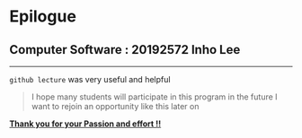 # Epilogue
## Computer Software : 20192572 Inho Lee
* * *

`github lecture` was very useful and helpful

> I hope many students will participate in this program in the future
> I want to rejoin an opportunity like this later on

<u> **Thank you for your Passion and effort !!**</u>
